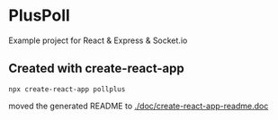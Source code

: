 # PlusPoll

Example project for React & Express & Socket.io

## Created with create-react-app

    npx create-react-app pollplus

moved the generated README to [./doc/create-react-app-readme.doc](./doc/create-react-app-readme.doc)
